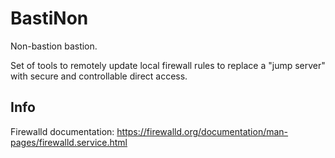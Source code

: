 # BastiNon
Non-bastion bastion.

Set of tools to remotely update local firewall rules to replace a "jump server" with
secure and controllable direct access.

## Info
Firewalld documentation: https://firewalld.org/documentation/man-pages/firewalld.service.html
